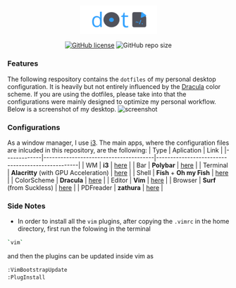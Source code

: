 <p align="center">
  <a href="https://github.com/Radonirinaunimi/dotfiles"><img alt="dotfiles" src="screenshot/logo.png" width=175></a> 
</p>
<p align="center">
  <a href="https://github.com/Radonirinaunimi/dotfiles/blob/master/LICENSE"><img alt="GitHub license" src="https://img.shields.io/github/license/Radonirinaunimi/dotfiles?label=license&logo=Github&style=flat-square"></a>
  <img alt="GitHub repo size" src="https://img.shields.io/github/repo-size/Radonirinaunimi/dotfiles?label=repo%20size&logo=Github&style=flat-square">
</p>

### Features
The following respository contains the `dotfiles` of my personal desktop configuration. It is heavily but not entirely influenced by the [Dracula](https://github.com/dracula/dracula-theme) color scheme. If you are using the dotfiles, please take into that the configurations were mainly designed to optimize my personal workflow. Below is a screenshot of my desktop.
![screenshot](screenshot/out.png)

### Configurations
As a window manager, I use [i3](https://i3wm.org/). The main apps, where the configuration files are inlcuded in this repository, are the following:
| Type        | Aplication                            | Link                                             |
|-------------|---------------------------------------|--------------------------------------------------|
| WM          | **i3**                                | [here](https://i3wm.org/)                        |
| Bar         | **Polybar**                           | [here](https://github.com/polybar/polybar)       |
| Terminal    | **Alacritty** (with GPU Acceleration) | [here](https://github.com/alacritty/alacritty)   |
| Shell       | **Fish** + **Oh my Fish**             | [here](https://github.com/oh-my-fish/oh-my-fish) |
| ColorScheme | **Dracula**                           | [here](https://github.com/dracula/dracula-theme) |
| Editor      | **Vim**                               | [here](https://github.com/vim/vim)               |
| Browser     | **Surf** (from Suckless)              | [here](https://surf.suckless.org/)               |
| PDFreader   | **zathura**                           | [here](https://pwmt.org/projects/zathura/)       |

### Side Notes
* In order to install all the `vim` plugins, after copying the `.vimrc` in the home directory, first run the folowing in the terminal
```bash
`vim`
```
and then the plugins can be updated inside vim as
```bash
:VimBootstrapUpdate
:PlugInstall
```

